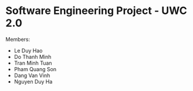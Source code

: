 # Software Engineering Project - UWC 2.0

Members:
- Le Duy Hao
- Do Thanh Minh
- Tran Minh Tuan
- Pham Quang Son
- Dang Van Vinh
- Nguyen Duy Ha
